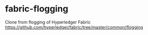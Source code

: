 # fabric-flogging

Clone from flogging of Hyperledger Fabric
https://github.com/hyperledger/fabric/tree/master/common/flogging
